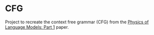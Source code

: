 # CFG

Project to recreate the context free grammar (CFG) from the [Physics of Language Models: Part 1](https://arxiv.org/abs/2305.13673) paper.

